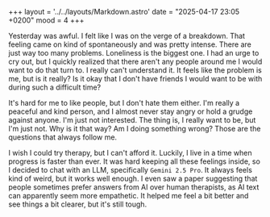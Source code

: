 +++
layout = '../../layouts/Markdown.astro'
date = "2025-04-17 23:05 +0200"
mood = 4
+++

Yesterday was awful. I felt like I was on the verge of a breakdown. That feeling came on kind of spontaneously and was pretty intense. There are just way too many problems. Loneliness is the biggest one. I had an urge to cry out, but I quickly realized that there aren't any people around me I would want to do that turn to. I really can't understand it. It feels like the problem is me, but is it really? Is it okay that I don't have friends I would want to be with during such a difficult time? 

It's hard for me to like people, but I don't hate them either. I'm really a peaceful and kind person, and I almost never stay angry or hold a grudge against anyone. I'm just not interested. The thing is, I really want to be, but I'm just not. Why is it that way? Am I doing something wrong? Those are the questions that always follow me.

I wish I could try therapy, but I can't afford it. Luckily, I live in a time when progress is faster than ever. It was hard keeping all these feelings inside, so I decided to chat with an LLM, specifically `Gemini 2.5 Pro`. It always feels kind of weird, but it works well enough. I even saw a paper suggesting that people sometimes prefer answers from AI over human therapists, as AI text can apparently seem more empathetic. It helped me feel a bit better and see things a bit clearer, but it's still tough.